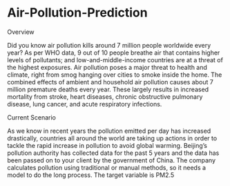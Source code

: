 # Air-Pollution-Prediction
Overview

Did you know air pollution kills around 7 million people worldwide every year?
As per WHO data, 9 out of 10 people breathe air that contains higher levels of pollutants; and low-and-middle-income countries are at a threat of the highest exposures.
Air pollution poses a major threat to health and climate, right from smog hanging over cities to smoke inside the home.
The combined effects of ambient and household air pollution causes about 7 million premature deaths every year.
These largely results in increased mortality from stroke, heart diseases, chronic obstructive pulmonary disease, lung cancer, and acute respiratory infections.

Current Scenario

As we know in recent years the pollution emitted per day has increased drastically, countries all around the world are taking up actions in order to tackle the rapid increase in pollution to avoid global warming.
Beijing’s pollution authority has collected data for the past 5 years and the data has been passed on to your client by the government of China.
The company calculates pollution using traditional or manual methods, so it needs a model to do the long process.
The target variable is PM2.5

